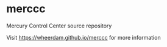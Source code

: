 # merccc
Mercury Control Center source repository

Visit https://wheerdam.github.io/merccc for more information
